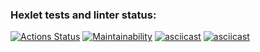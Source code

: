 ### Hexlet tests and linter status:
[![Actions Status](https://github.com/OlegGolubev74/python-project-49/actions/workflows/hexlet-check.yml/badge.svg)](https://github.com/OlegGolubev74/python-project-49/actions)
[![Maintainability](https://api.codeclimate.com/v1/badges/4a5973bc2b48bc49e338/maintainability)](https://codeclimate.com/github/OlegGolubev74/python-project-49/maintainability)
[![asciicast](https://asciinema.org/a/HZ9drAUuYBLrgKW4yzs3tnmXl.svg)](https://asciinema.org/a/HZ9drAUuYBLrgKW4yzs3tnmXl)
[![asciicast](https://asciinema.org/a/mLYOnHbygUqdtNChpOCR1lPWN.svg)](https://asciinema.org/a/mLYOnHbygUqdtNChpOCR1lPWN)